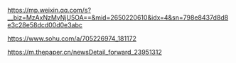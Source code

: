 https://mp.weixin.qq.com/s?__biz=MzAxNzMyNjU5OA==&mid=2650220610&idx=4&sn=798e8437d8d8e3c28e58dcd00d0e3abc

https://www.sohu.com/a/705226974_181172

https://m.thepaper.cn/newsDetail_forward_23951312
